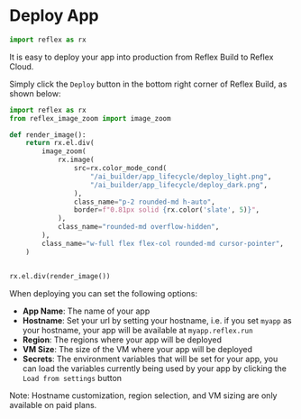 # Deploy App

```python exec
import reflex as rx
```

It is easy to deploy your app into production from Reflex Build to Reflex Cloud.

Simply click the `Deploy` button in the bottom right corner of Reflex Build, as shown below:



```python exec
import reflex as rx
from reflex_image_zoom import image_zoom

def render_image():
    return rx.el.div(
        image_zoom(
            rx.image(
                src=rx.color_mode_cond(
                    "/ai_builder/app_lifecycle/deploy_light.png",
                    "/ai_builder/app_lifecycle/deploy_dark.png",
                ),
                class_name="p-2 rounded-md h-auto",
                border=f"0.81px solid {rx.color('slate', 5)}",
            ),
            class_name="rounded-md overflow-hidden",
        ),
        class_name="w-full flex flex-col rounded-md cursor-pointer",
    )
```

```python eval

rx.el.div(render_image())

```

When deploying you can set the following options:
- **App Name**: The name of your app
- **Hostname**: Set your url by setting your hostname, i.e. if you set `myapp` as your hostname, your app will be available at `myapp.reflex.run`
- **Region**: The regions where your app will be deployed
- **VM Size**: The size of the VM where your app will be deployed
- **Secrets**: The environment variables that will be set for your app, you can load the variables currently being used by your app by clicking the `Load from settings` button

Note: Hostname customization, region selection, and VM sizing are only available on paid plans.
